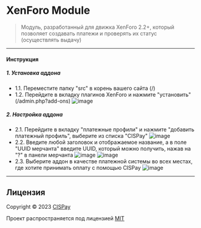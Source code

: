 # XenForo Module
> Модуль, разработанный для движка XenForo 2.2+, который позволяет создавать платежи и проверять их статус (осуществлять выдачу)

---
#### Инструкция
##### 1. Установка аддона
- 1.1. Переместите папку "src" в корень вашего сайта (/)
- 1.2. Перейдите в вкладку плагинов XenForo и нажмите "установить" (/admin.php?add-ons)
![image](https://github.com/CISPay/XenForoModule/assets/102430482/da6c2278-bfc2-475a-bcb6-c998f7fe40f7)
##### 2. Настройка аддона
- 2.1. Перейдите в вкладку "платежные профили" и нажмите "добавить платежный профиль", выберите из списка "CISPay"
![image](https://github.com/CISPay/XenForoModule/assets/102430482/743ab343-1c72-44f3-8034-f6b13dd7008f)
- 2.2. Введите любой заголовок и отображаемое название, а в поле "UUID мерчанта" введите UUID, который можно получить, нажав на "?" в панели мерчанта
![image](https://github.com/CISPay/XenForoModule/assets/102430482/488ad9dd-7f54-4d27-a32a-c23fdda21c7d)
![image](https://github.com/CISPay/XenForoModule/assets/102430482/4c5f09cf-de1e-4c6b-842f-e0369764eaf0)
- 2.3. Выберите аддон в качестве платежной системы во всех местах, где хотите принимать оплату с помощью CISPay
![image](https://github.com/CISPay/XenForoModule/assets/102430482/0eabfc8a-8f27-4ab5-bd33-7b0e73ff9881)

---

## Лицензия

Copyright © 2023 [CISPay](https://github.com/CISPay)

Проект распространяется под лицензией [MIT](license)
